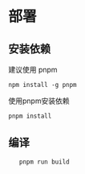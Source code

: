 # 部署

## 安装依赖
 建议使用 pnpm
 ```
 npm install -g pnpm
```
 
 使用pnpm安装依赖
 ```
 pnpm install
```
    
## 编译
```
   pnpm run build
```
